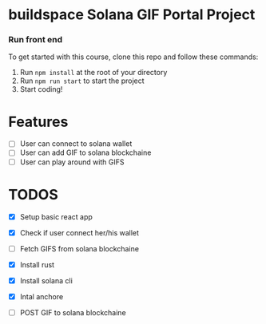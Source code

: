 # buildspace Solana GIF Portal Project

### Run front end
To get started with this course, clone this repo and follow these commands:

1. Run `npm install` at the root of your directory
2. Run `npm run start` to start the project
3. Start coding!

# Features

* [ ] User can connect to solana wallet
* [ ] User can add GIF to solana blockchaine
* [ ] User can play around with GIFS

# TODOS

* [x] Setup basic react app
* [x] Check if user connect her/his wallet
* [ ] Fetch GIFS from solana blockchaine
* [x] Install rust
* [x] Install solana cli
* [x] Intal anchore
* [ ] POST GIF to solana blockchaine
 